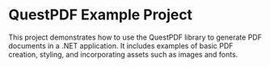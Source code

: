 # QuestPDF Example Project
This project demonstrates how to use the QuestPDF library to generate PDF documents in a .NET application. It includes examples of basic PDF creation, styling, and incorporating assets such as images and fonts.